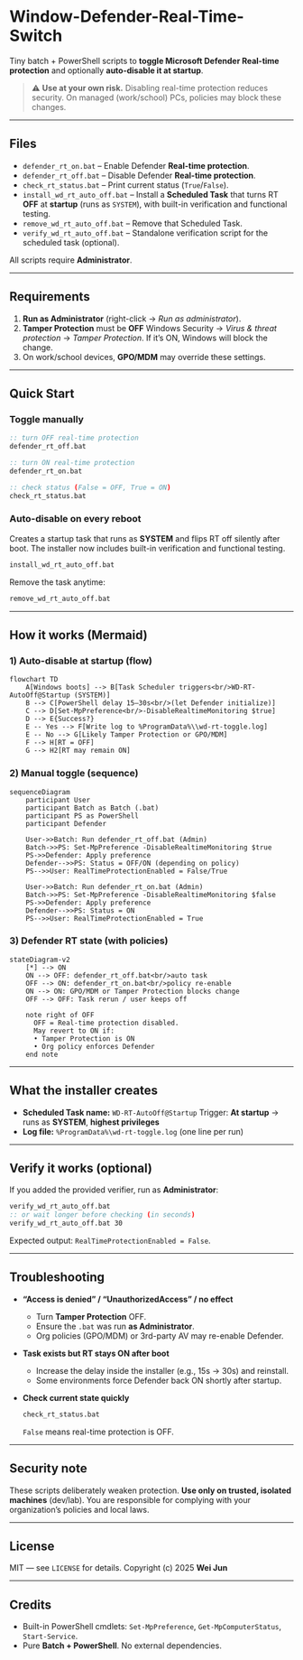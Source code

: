 # Window-Defender-Real-Time-Switch

Tiny batch + PowerShell scripts to **toggle Microsoft Defender Real-time protection** and optionally **auto-disable it at startup**.

> ⚠️ **Use at your own risk.** Disabling real-time protection reduces security. On managed (work/school) PCs, policies may block these changes.

---

## Files

* `defender_rt_on.bat` – Enable Defender **Real-time protection**.
* `defender_rt_off.bat` – Disable Defender **Real-time protection**.
* `check_rt_status.bat` – Print current status (`True`/`False`).
* `install_wd_rt_auto_off.bat` – Install a **Scheduled Task** that turns RT **OFF** at **startup** (runs as `SYSTEM`), with built-in verification and functional testing.
* `remove_wd_rt_auto_off.bat` – Remove that Scheduled Task.
* `verify_wd_rt_auto_off.bat` – Standalone verification script for the scheduled task (optional).

All scripts require **Administrator**.

---

## Requirements

1. **Run as Administrator** (right-click → *Run as administrator*).
2. **Tamper Protection** must be **OFF**
   Windows Security → *Virus & threat protection* → *Tamper Protection*.
   If it’s ON, Windows will block the change.
3. On work/school devices, **GPO/MDM** may override these settings.

---

## Quick Start

### Toggle manually

```bat
:: turn OFF real-time protection
defender_rt_off.bat

:: turn ON real-time protection
defender_rt_on.bat

:: check status (False = OFF, True = ON)
check_rt_status.bat
```

### Auto-disable on every reboot

Creates a startup task that runs as **SYSTEM** and flips RT off silently after boot. The installer now includes built-in verification and functional testing.

```bat
install_wd_rt_auto_off.bat
```

Remove the task anytime:

```bat
remove_wd_rt_auto_off.bat
```

---

## How it works (Mermaid)

### 1) Auto-disable at startup (flow)

```mermaid
flowchart TD
    A[Windows boots] --> B[Task Scheduler triggers<br/>WD-RT-AutoOff@Startup (SYSTEM)]
    B --> C[PowerShell delay 15–30s<br/>(let Defender initialize)]
    C --> D[Set-MpPreference<br/>-DisableRealtimeMonitoring $true]
    D --> E{Success?}
    E -- Yes --> F[Write log to %ProgramData%\\wd-rt-toggle.log]
    E -- No --> G[Likely Tamper Protection or GPO/MDM]
    F --> H[RT = OFF]
    G --> H2[RT may remain ON]
```

### 2) Manual toggle (sequence)

```mermaid
sequenceDiagram
    participant User
    participant Batch as Batch (.bat)
    participant PS as PowerShell
    participant Defender

    User->>Batch: Run defender_rt_off.bat (Admin)
    Batch->>PS: Set-MpPreference -DisableRealtimeMonitoring $true
    PS->>Defender: Apply preference
    Defender-->>PS: Status = OFF/ON (depending on policy)
    PS-->>User: RealTimeProtectionEnabled = False/True

    User->>Batch: Run defender_rt_on.bat (Admin)
    Batch->>PS: Set-MpPreference -DisableRealtimeMonitoring $false
    PS->>Defender: Apply preference
    Defender-->>PS: Status = ON
    PS-->>User: RealTimeProtectionEnabled = True
```

### 3) Defender RT state (with policies)

```mermaid
stateDiagram-v2
    [*] --> ON
    ON --> OFF: defender_rt_off.bat<br/>auto task
    OFF --> ON: defender_rt_on.bat<br/>policy re-enable
    ON --> ON: GPO/MDM or Tamper Protection blocks change
    OFF --> OFF: Task rerun / user keeps off

    note right of OFF
      OFF = Real-time protection disabled.
      May revert to ON if:
      • Tamper Protection is ON
      • Org policy enforces Defender
    end note
```

---

## What the installer creates

* **Scheduled Task name:** `WD-RT-AutoOff@Startup`
  Trigger: **At startup** → runs as **SYSTEM**, **highest privileges**
* **Log file:** `%ProgramData%\wd-rt-toggle.log` (one line per run)

---

## Verify it works (optional)

If you added the provided verifier, run as **Administrator**:

```bat
verify_wd_rt_auto_off.bat
:: or wait longer before checking (in seconds)
verify_wd_rt_auto_off.bat 30
```

Expected output: `RealTimeProtectionEnabled = False`.

---

## Troubleshooting

* **“Access is denied” / “UnauthorizedAccess” / no effect**

  * Turn **Tamper Protection** OFF.
  * Ensure the `.bat` was run **as Administrator**.
  * Org policies (GPO/MDM) or 3rd-party AV may re-enable Defender.

* **Task exists but RT stays ON after boot**

  * Increase the delay inside the installer (e.g., 15s → 30s) and reinstall.
  * Some environments force Defender back ON shortly after startup.

* **Check current state quickly**

  ```bat
  check_rt_status.bat
  ```

  `False` means real-time protection is OFF.

---

## Security note

These scripts deliberately weaken protection. **Use only on trusted, isolated machines** (dev/lab). You are responsible for complying with your organization’s policies and local laws.

---

## License

MIT — see `LICENSE` for details.
Copyright (c) 2025 **Wei Jun**

---

## Credits

* Built-in PowerShell cmdlets: `Set-MpPreference`, `Get-MpComputerStatus`, `Start-Service`.
* Pure **Batch + PowerShell**. No external dependencies.
